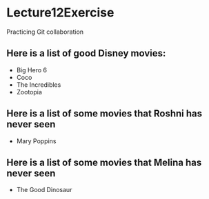 # Lecture12Exercise
Practicing Git collaboration

## Here is a list of good Disney movies:
- Big Hero 6
- Coco
- The Incredibles
- Zootopia

## Here is a list of some movies that Roshni has never seen
- Mary Poppins

## Here is a list of some movies that Melina has never seen
- The Good Dinosaur


